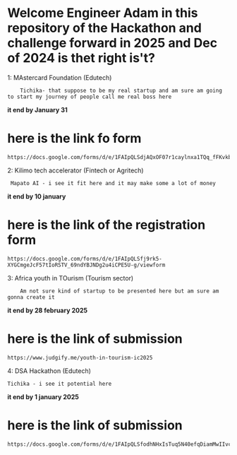 # Welcome Engineer Adam in this repository of the Hackathon and challenge forward in 2025 and Dec of 2024 is thet right is't?

1: MAstercard Foundation (Edutech)
 
 ```
     Tichika- that suppose to be my real startup and am sure am going to start my journey of people call me real boss here 
 ```
**it end by January 31** 
# here is the link fo form 
```
https://docs.google.com/forms/d/e/1FAIpQLSdjAQxOF07r1caylnxa1TQq_fFKvkb12aL1MF4hZ5fKvkKCng/formResponse

```


2: Kilimo tech accelerator (Fintech or Agritech)

```
 Mapato AI - i see it fit here and it may make some a lot of money 

```
**it end by 10 january**
# here is the link of the registration form
```
https://docs.google.com/forms/d/e/1FAIpQLSfj9rk5-XYGCmgeJcF57tIoRSTV_69ndYBJNDg2u4iCPE5U-g/viewform

```

3: Africa youth in TOurism (Tourism sector)

```
    Am not sure kind of startup to be presented here but am sure am gonna create it 

```
**it end by 28 february 2025**
# here is the link of submission 

```
https://www.judgify.me/youth-in-tourism-ic2025

```
4: DSA Hackathon (Edutech)

```
Tichika - i see it potential here

```
**it end by 1 january 2025**
# here is the link of submission

```
https://docs.google.com/forms/d/e/1FAIpQLSfodhNHxIsTuq5N40efqDiamMwIIvcD8E4Br3mtHlCobYM0kg/viewform

```